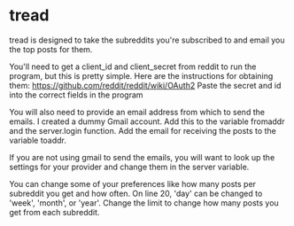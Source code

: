 # tread
tread is designed to take the subreddits you're subscribed to and email you the top posts for them. 

You'll need to get a client_id and client_secret from reddit to run the program, but this is pretty simple.
Here are the instructions for obtaining them: https://github.com/reddit/reddit/wiki/OAuth2
Paste the secret and id into the correct fields in the program

You will also need to provide an email address from which to send the emails. I created a dummy Gmail account. Add this to the variable fromaddr and the server.login function. Add the email for receiving the posts to the variable toaddr. 

If you are not using gmail to send the emails, you will want to look up the settings for your provider and change them in the server variable.

You can change some of your preferences like how many posts per subreddit you get and how often.
On line 20, 'day' can be changed to 'week', 'month', or 'year'. Change the limit to change how many posts you get from each subreddit.
